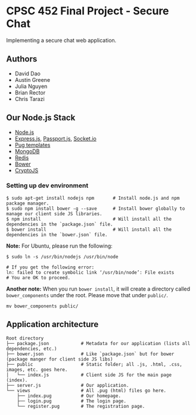 # CPSC 452 Final Project - Secure Chat 

Implementing a secure chat web application.

## Authors

- David Dao
- Austin Greene
- Julia Nguyen
- Brian Rector
- Chris Tarazi

## Our Node.js Stack

- [Node.js](https://nodejs.org/en/)
- [Express.js](http://expressjs.com/), [Passport.js](http://passportjs.org/), [Socket.io](http://socket.io/)
- [Pug templates](https://github.com/pugjs/pug)
- [MongoDB](https://www.mongodb.org/)
- [Redis](http://redis.io/)
- [Bower](https://www.npmjs.com/package/bower)
- [CryptoJS](https://github.com/brix/crypto-js)

### Setting up dev environment

```shell
$ sudo apt-get install nodejs npm       # Install node.js and npm package manager.
$ sudo npm install bower -g --save      # Install bower globally to manage our client side JS libraries.
$ npm install                           # Will install all the dependencies in the `package.json` file.
$ bower install                         # Will install all the dependencies in the `bower.json` file.
```

**Note:** For Ubuntu, please run the following:  

```shell
$ sudo ln -s /usr/bin/nodejs /usr/bin/node

# If you get the following error:
ln: failed to create symbolic link ‘/usr/bin/node’: File exists
# You are OK to proceed.
```

**Another note:** When you run `bower install`, it will create a directory called `bower_components` under the root. Please move that under `public/`.

```shell
mv bower_components public/
```

## Application architecture
    
```shell
Root directory
├── package.json            # Metadata for our application (lists all dependencies, etc.)
├── bower.json              # Like `package.json` but for bower (package manger for client side JS libs)
├── public                  # Static folder; all .js, .html, .css, images, etc. goes here.
│   └── index.js            # Client side JS for the main page (index).
├── server.js               # Our application.
└── views                   # All .pug (html) files go here.
    ├── index.pug           # Our homepage.
    ├── login.pug           # The login page.
    └── register.pug        # The registration page.
```

